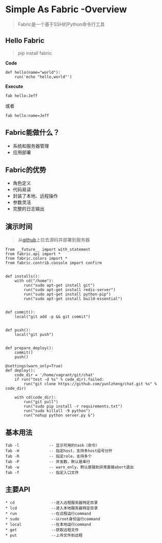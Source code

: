 Simple As Fabric -Overview
==========================

> Fabric是一个基于SSH的Python命令行工具


## Hello Fabric

> pip install fabric

__Code__

```
def hello(name="world"):
    run('echo "hello,world"')
```

__Execute__

```
fab hello:Jeff
```

或者

```
fab hello:name=Jeff
```

## Fabric能做什么？

* 系统和服务器管理
* 应用部署

## Fabric的优势

* 角色定义
* 代码易读
* 封装了本地、远程操作
* 参数灵活 
* 完整的日志输出

## 演示时间

> 从[github](https://github.com/yunlzheng/chat)上拉去源码并部署到服务器

```
from __future__ import with_statement
from fabric.api import *
from fabric.colors import *
from fabric.contrib.console import confirm


def installs():
    with cd("/home"):
        run("sudo apt-get install git")
        run("sudo apt-get install redis-server")
        run("sudo apt-get install python-pip")
        run("sudo apt-get install build-essential")


def commit():
    local("git add -p && git commit")


def push():
    local("git push")


def prepare_deploy():
    commit()
    push()

@settings(warn_only=True)
def deploy():
    code_dir = '/home/vagrant/git/chat'
    if run("test -d %s" % code_dir).failed:
        run("git clone https://github.com/yunlzheng/chat.git %s" % code_dir)

    with cd(code_dir):
        run("git pull")
        run("sudo pip install -r requirements.txt")
        run("sudo killall -9 python")
        run("nohup python server.py &")

```

## 基本用法

```
fab -l             -- 显示可用的task（命令）
fab -H             -- 指定host，支持多host逗号分开
fab -R             -- 指定role，支持多个
fab -P             -- 并发数，默认是串行
fab -w             -- warn_only，默认是碰到异常直接abort退出
fab -f             -- 指定入口文件
```

## 主要API

```
* cd                --进入远程服务器特定目录
* lcd               --进入本地服务器特定目录
* run               --在远程运行command
* sudo              --以root身份运行command
* local             --在本地运行command
* get               --获取远程文件
* put               --上传文件到远程
```